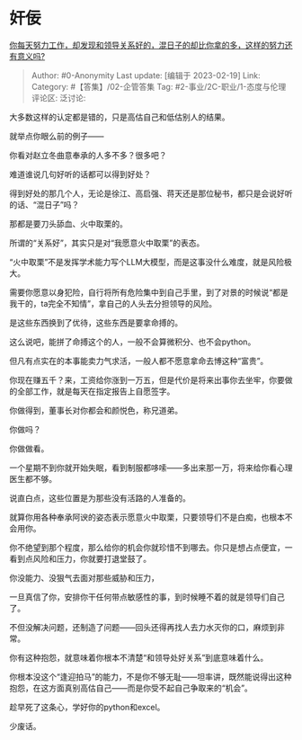 # 奸佞
[你每天努力工作，却发现和领导关系好的，混日子的却比你拿的多，这样的努力还有意义吗?](https://www.zhihu.com/question/583009863/answer/2900159568)

> Author: #0-Anonymity
> Last update: [编辑于 2023-02-19]
> Link:
> Category: #【答集】/02-企管答集
> Tag: #2-事业/2C-职业/1-态度与伦理
> 评论区:
> 泛讨论:

大多数这样的认定都是错的，只是高估自己和低估别人的结果。

就举点你眼么前的例子——

你看对赵立冬曲意奉承的人多不多？很多吧？

难道谁说几句好听的话都可以得到好处？

得到好处的那几个人，无论是徐江、高启强、蒋天还是那位秘书，都只是会说好听的话、“混日子”吗？

那都是要刀头舔血、火中取栗的。

所谓的“关系好”，其实只是对“我愿意火中取栗”的表态。

“火中取栗”不是发挥学术能力写个LLM大模型，而是这事没什么难度，就是风险极大。

需要你愿意以身犯险，自行将所有危险集中到自己手里，到了对景的时候说“都是我干的，ta完全不知情”，拿自己的人头去分担领导的风险。

是这些东西换到了优待，这些东西是要拿命搏的。

这么说吧，能拼了命搏这个的人，一般不会算微积分、也不会python。

但凡有点实在的本事能卖力气求活，一般人都不愿意拿命去博这种“富贵”。

你现在赚五千？来，工资给你涨到一万五，但是代价是将来出事你去坐牢，你要做的全部工作，就是每天在指定报告上自愿签字。

你做得到，董事长对你都会和颜悦色，称兄道弟。

你做吗？

你做做看。

一个星期不到你就开始失眠，看到制服都哆嗦——多出来那一万，将来给你看心理医生都不够。

说直白点，这些位置是为那些没有活路的人准备的。

就算你用各种奉承阿谀的姿态表示愿意火中取栗，只要领导们不是白痴，也根本不会用你。

你不绝望到那个程度，那么给你的机会你就珍惜不到哪去。你只是想占点便宜，一看到点风险和压力，你就要打退堂鼓了。

你没能力、没狠气去面对那些威胁和压力，

一旦真信了你，安排你干任何带点敏感性的事，到时候睡不着的就是领导们自己了。

不但没解决问题，还制造了问题——回头还得再找人去力水灭你的口，麻烦到非常。

你有这种抱怨，就意味着你根本不清楚“和领导处好关系”到底意味着什么。

你根本没这个“逢迎拍马”的能力，不是你不够无耻——坦率讲，既然能说得出这种抱怨，在这方面真别高估自己——而是你受不起自己争取来的“机会”。

趁早死了这条心，学好你的python和excel。

少废话。
